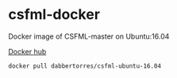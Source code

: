 # csfml-docker
Docker image of CSFML-master on Ubuntu:16.04

[Docker hub](https://hub.docker.com/r/dabbertorres/csfml-ubuntu-16.04/)

`docker pull dabbertorres/csfml-ubuntu-16.04`
